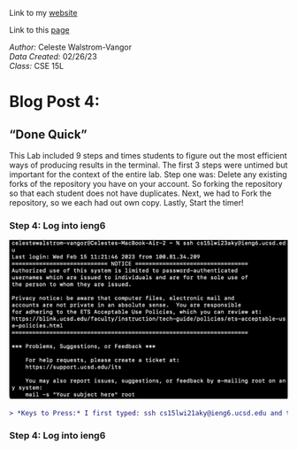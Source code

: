 Link to my [website](https://github.com/celestewv)

Link to this [page](https://celestewv.github.io/cse15l-lab-reports/LabReport3.html)


*Author:* Celeste Walstrom-Vangor 
<br> *Data Created:* 02/26/23 
<br> *Class:* CSE 15L 


# Blog Post 4:

## “Done Quick”

This Lab included 9 steps and times students to figure out the most efficient ways of producing results in the terminal.
The first 3 steps were untimed but important for the context of the entire lab. Step one was: Delete any existing
forks of the repository you have on your account. So forking the repository so that each student does not have duplicates.
Next, we had to Fork the repository, so we each had out own copy. Lastly, Start the timer!


### Step 4: Log into ieng6

![Image](logintoIENG6.png)

```diff +
> *Keys to Press:* I first typed: ssh cs15lwi21aky@ieng6.ucsd.edu and then pressed 

```
### Step 4: Log into ieng6




 



